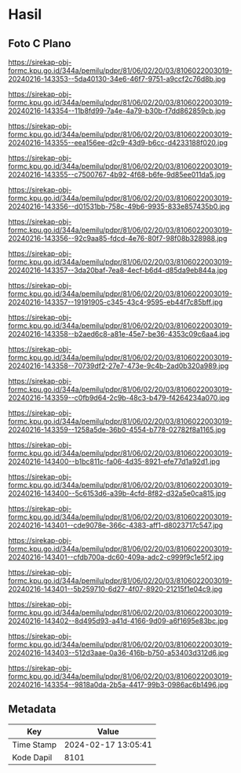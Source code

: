 # Hasil

## Foto C Plano

https://sirekap-obj-formc.kpu.go.id/344a/pemilu/pdpr/81/06/02/20/03/8106022003019-20240216-143353--5da40130-34e6-46f7-9751-a9ccf2c76d8b.jpg

https://sirekap-obj-formc.kpu.go.id/344a/pemilu/pdpr/81/06/02/20/03/8106022003019-20240216-143354--11b8fd99-7a4e-4a79-b30b-f7dd862859cb.jpg

https://sirekap-obj-formc.kpu.go.id/344a/pemilu/pdpr/81/06/02/20/03/8106022003019-20240216-143355--eea156ee-d2c9-43d9-b6cc-d4233188f020.jpg

https://sirekap-obj-formc.kpu.go.id/344a/pemilu/pdpr/81/06/02/20/03/8106022003019-20240216-143355--c7500767-4b92-4f68-b6fe-9d85ee011da5.jpg

https://sirekap-obj-formc.kpu.go.id/344a/pemilu/pdpr/81/06/02/20/03/8106022003019-20240216-143356--d01531bb-758c-49b6-9935-833e857435b0.jpg

https://sirekap-obj-formc.kpu.go.id/344a/pemilu/pdpr/81/06/02/20/03/8106022003019-20240216-143356--92c9aa85-fdcd-4e76-80f7-98f08b328988.jpg

https://sirekap-obj-formc.kpu.go.id/344a/pemilu/pdpr/81/06/02/20/03/8106022003019-20240216-143357--3da20baf-7ea8-4ecf-b6d4-d85da9eb844a.jpg

https://sirekap-obj-formc.kpu.go.id/344a/pemilu/pdpr/81/06/02/20/03/8106022003019-20240216-143357--19191905-c345-43c4-9595-eb44f7c85bff.jpg

https://sirekap-obj-formc.kpu.go.id/344a/pemilu/pdpr/81/06/02/20/03/8106022003019-20240216-143358--b2aed6c8-a81e-45e7-be36-4353c09c6aa4.jpg

https://sirekap-obj-formc.kpu.go.id/344a/pemilu/pdpr/81/06/02/20/03/8106022003019-20240216-143358--70739df2-27e7-473e-9c4b-2ad0b320a989.jpg

https://sirekap-obj-formc.kpu.go.id/344a/pemilu/pdpr/81/06/02/20/03/8106022003019-20240216-143359--c0fb9d64-2c9b-48c3-b479-f4264234a070.jpg

https://sirekap-obj-formc.kpu.go.id/344a/pemilu/pdpr/81/06/02/20/03/8106022003019-20240216-143359--1258a5de-36b0-4554-b778-02782f8a1165.jpg

https://sirekap-obj-formc.kpu.go.id/344a/pemilu/pdpr/81/06/02/20/03/8106022003019-20240216-143400--b1bc811c-fa06-4d35-8921-efe77d1a92d1.jpg

https://sirekap-obj-formc.kpu.go.id/344a/pemilu/pdpr/81/06/02/20/03/8106022003019-20240216-143400--5c6153d6-a39b-4cfd-8f82-d32a5e0ca815.jpg

https://sirekap-obj-formc.kpu.go.id/344a/pemilu/pdpr/81/06/02/20/03/8106022003019-20240216-143401--cde9078e-366c-4383-aff1-d8023717c547.jpg

https://sirekap-obj-formc.kpu.go.id/344a/pemilu/pdpr/81/06/02/20/03/8106022003019-20240216-143401--cfdb700a-dc60-409a-adc2-c999f9c1e5f2.jpg

https://sirekap-obj-formc.kpu.go.id/344a/pemilu/pdpr/81/06/02/20/03/8106022003019-20240216-143401--5b259710-6d27-4f07-8920-21215f1e04c9.jpg

https://sirekap-obj-formc.kpu.go.id/344a/pemilu/pdpr/81/06/02/20/03/8106022003019-20240216-143402--8d495d93-a41d-4166-9d09-a6f1695e83bc.jpg

https://sirekap-obj-formc.kpu.go.id/344a/pemilu/pdpr/81/06/02/20/03/8106022003019-20240216-143403--512d3aae-0a36-416b-b750-a53403d312d6.jpg

https://sirekap-obj-formc.kpu.go.id/344a/pemilu/pdpr/81/06/02/20/03/8106022003019-20240216-143354--9818a0da-2b5a-4417-99b3-0986ac6b1496.jpg


## Metadata

| Key        | Value               |
| ---------- | ------------------- |
| Time Stamp | 2024-02-17 13:05:41 |
| Kode Dapil | 8101                |



